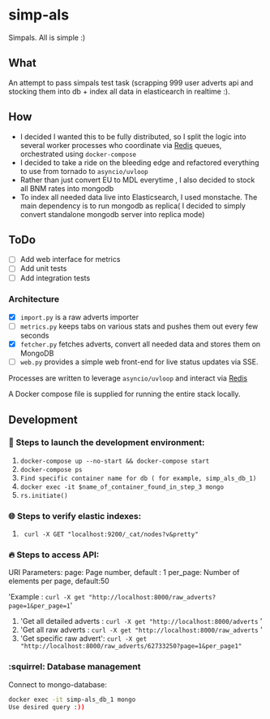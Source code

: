 # simp-als
Simpals. All is simple :)

## What

An attempt to pass simpals test task (scrapping 999 user adverts api and stocking them into db + index all data in 
elasticearch in realtime :).

## How
* I decided I wanted this to be fully distributed, so I split the logic into several worker processes who coordinate via [Redis][redis] queues, orchestrated using `docker-compose`
* I decided to take a ride on the bleeding edge and refactored everything to use from tornado to `asyncio/uvloop`
* Rather than just convert EU to MDL everytime , I also decided to stock all BNM rates into mongodb
* To index all needed data live into Elasticsearch, I used monstache. The main dependency is to run mongodb as replica( I decided to simply convert standalone mongodb server into replica mode) 


## ToDo

* [ ] Add web interface for metrics
* [ ] Add unit tests
* [ ] Add integration tests

### Architecture

* [x] `import.py` is a raw adverts importer
* [ ] `metrics.py` keeps tabs on various stats and pushes them out every few seconds 
* [x] `fetcher.py` fetches adverts, convert all needed data and stores them on MongoDB
* [ ] `web.py` provides a simple web front-end for live status updates via SSE.

Processes are written to leverage `asyncio/uvloop` and interact via [Redis][redis] 

A Docker compose file is supplied for running the entire stack locally.

[redis]: http://redis.io
[aiohttp]: https://aiohttp.readthedocs.io/en/stable/
[elasticsearch]: https://www.elastic.co/
[monstache]: https://github.com/rwynn/monstache

## Development


### :construction: Steps to launch the development environment:
1. `docker-compose up --no-start && docker-compose start`
2. `docker-compose ps`
3. `Find specific container name for db ( for example, simp_als_db_1)`
4. `docker exec -it $name_of_container_found_in_step_3 mongo`
5. `rs.initiate()`



### :globe_with_meridians: Steps to verify elastic indexes:
1. ` curl -X GET "localhost:9200/_cat/nodes?v&pretty"`

### :fire: Steps to access API:
URI Parameters:
page: Page number, default : 1
per_page: Number of elements per page, default:50

'Example : `curl -X get "http://localhost:8000/raw_adverts?page=1&per_page=1`'


1. 'Get all detailed adverts : `curl -X get "http://localhost:8000/adverts` '
2. 'Get all raw adverts : `curl -X get "http://localhost:8000/raw_adverts` '
3. 'Get specific raw advert': `curl -X get "http://localhost:8000/raw_adverts/62733250?page=1&per_page1" `


### :squirrel: Database management
Connect to mongo-database:
```bash
docker exec -it simp-als_db_1 mongo
Use desired query :))
```
